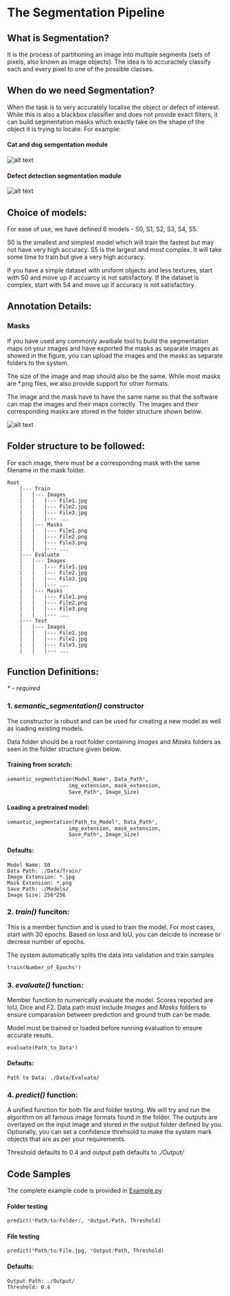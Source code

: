 # The Segmentation Pipeline
## What is Segmentation?
It is the process of partitioning an image into multiple segments (sets of pixels, also known as image objects). The idea is to accuractely classify each and every pixel to one of the possible classes. 

## When do we need Segmentation?
When the task is to very accurately localise the object or defect of interest. While this is also a blackbox classifier and does not provide exact filters, it can build segmentation masks which exactly take on the shape of the object it is trying to locate. 
For example: 
#### Cat and dog semgentation module
![alt text](Images/CatAndDog.png "Cat and Dog Segmentation")
#### Defect detection segmentation module
![alt text](Images/Defect.png "Defect Based Segmentation")

## Choice of models:
For ease of use, we have defined 6 models - S0, S1, S2, S3, S4, S5. 

S0 is the smallest and simplest model which will train the fastest but may not have very high accuracy. 
S5 is the largest and most complex. It will take some time to train but give a very high accuracy. 

If you have a simple dataset with uniform objects and less textures, start with S0 and move up if accuarcy is not satisfactory. If the dataset is complex, start with S4 and move up if accuracy is not satisfactory. 

## Annotation Details:
### Masks
If you have used any commonly avaibale tool to build the segmentation maps on your images and have exported the masks as separate images as showed in the figure, you can upload the images and the masks as separate folders to the system. 

The size of the image and map should also be the same. While most masks are *.png files, we also provide support for other formats. 

The image and the mask have to have the same name so that the software can map the images and their maps correctly. The images and their corresponding masks are stored in the folder structure shown below. 

![alt text](Images/cat_seg.jpeg "Image and segmentation map")

## Folder structure to be followed:
For each image, there must be a corresponding mask with the same filename in the mask folder. 
```
Root
    |--- Train
    |   |--- Images
    |   |   |--- File1.jpg
    |   |   |--- File2.jpg
    |   |   |--- File3.jpg
    |   |   |--- ...
    |   |--- Masks
    |   |   |--- File1.png
    |   |   |--- File2.png
    |   |   |--- File3.png
    |   |   |--- ...
    |--- Evaluate
    |   |--- Images
    |   |   |--- File1.jpg
    |   |   |--- File2.jpg
    |   |   |--- File3.jpg
    |   |   |--- ...
    |   |--- Masks
    |   |   |--- File1.png
    |   |   |--- File2.png
    |   |   |--- File3.png
    |   |   |--- ...
    |--- Test
    |   |--- Images
    |   |   |--- File1.jpg
    |   |   |--- File2.jpg
    |   |   |--- File3.jpg
    |   |   |--- ...

```

## Function Definitions:
_* - required_
### 1. _semantic\_segmentation()_ constructor
The constructor is robust and can be used for creating a new model as well as loading existing models. 

Data folder should be a root folder containing _Images_ and _Masks_ folders as seen in the folder structure given below. 
#### Training from scratch: 
```python
semantic_segmentation(Model_Name*, Data_Path*,
                    img_extension, mask_extension,
                    Save_Path*, Image_Size)
```
#### Loading a pretrained model: 
```python 
semantic_segmentation(Path_to_Model*, Data_Path*,
                    img_extension, mask_extension,
                    Save_Path*, Image_Size)
```
#### Defaults:
```
Model Name: S0
Data Path: ./Data/Train/
Image Extension: *.jpg
Mask Extension: *.png
Save Path: ./Models/
Image Size: 256*256
```

### 2. _train()_ funciton:
This is a member function and is used to train the model. For most cases, start with 30 epochs. Based on loss and IoU, you can deicide to increase or decrese number of epochs. 

The system automatically splits the data into validation and train samples
```python
train(Number_of_Epochs*)
```

### 3. _evaluate()_ function: 
Member function to numerically evaluate the model. Scores reported are IoU, Dice and F2. Data path must include _Images_ and _Masks_ folders to ensure comparasion between prediction and ground truth can be made. 

Model must be trained or loaded before running evaluation to ensure accurate resuts. 

```python
evaluate(Path_to_Data*)
```
#### Defaults:
```
Path to Data: ./Data/Evaluate/
```

### 4. _predict()_ function:
A unified function for both file and folder testing. We will try and run the algorithm on all famous image formats found in the folder. The outputs are overlayed on the input image and stored in the output folder defined by you. Optionally, you can set a confidence threhsold to make the system mark objects that are as per your requirements.

Threshold defaults to 0.4 and output path defaults to _./Output/_

## Code Samples
The complete example code is provided in [Example.py](./Example.py)

#### Folder testing
```python
predict(*Path/to/Folder/, *Output/Path, Threshold)
``` 
#### File testing
```python
predict(*Path/to/File.jpg, *Output/Path, Threshold)
```
#### Defaults:
```
Output Path: ./Output/
Threshold: 0.4
```